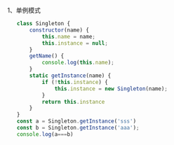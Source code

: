 <!--
 * @Descripttion: 
 * @Author: ZJ
 * @Date: 2022-02-18 11:56:13
 * @LastEditors: ZJ
 * @LastEditTime: 2022-02-18 11:59:45
-->
1、单例模式
```js
   class Singleton {
       constructor(name) {
           this.name = name;
           this.instance = null;
       }
       getName() {
           console.log(this.name);
       }
       static getInstance(name) {
           if (!this.instance) {
               this.instance = new Singleton(name);
           }
           return this.instance
       }
   }
   const a = Singleton.getInstance('sss')
   const b = Singleton.getInstance('aaa');
   console.log(a===b)
```